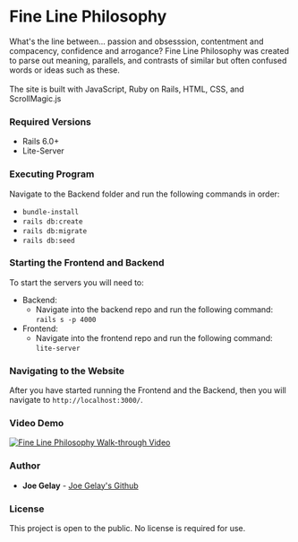 # Fine Line Philosophy

What's the line between... passion and obsesssion, contentment and compacency, confidence and arrogance? Fine Line Philosophy was created to parse out meaning, parallels, and contrasts of similar but often confused words or ideas such as these. 
<br />
<br />
The site is built with JavaScript, Ruby on Rails, HTML, CSS, and ScrollMagic.js

### Required Versions

- Rails 6.0+
- Lite-Server

### Executing Program

Navigate to the Backend folder and run the following commands in order:<br />
- `bundle-install`
- `rails db:create`
- `rails db:migrate`
- `rails db:seed`

### Starting the Frontend and Backend

To start the servers you will need to:<br />
- Backend:
    - Navigate into the backend repo and run the following command: `rails s -p 4000`<br />
- Frontend:
    - Navigate into the frontend repo and run the following command: `lite-server`

### Navigating to the Website

After you have started running the Frontend and the Backend, then you will navigate to `http://localhost:3000/`.

### Video Demo

[![Fine Line Philosophy Walk-through Video](https://img.youtube.com/vi/Hp6zfkOzCyA/0.jpg)](https://www.youtube.com/watch?v=Hp6zfkOzCyA)

### Author

* **Joe Gelay** - [Joe Gelay's Github](https://github.com/joegelay)

### License

This project is open to the public. No license is required for use.